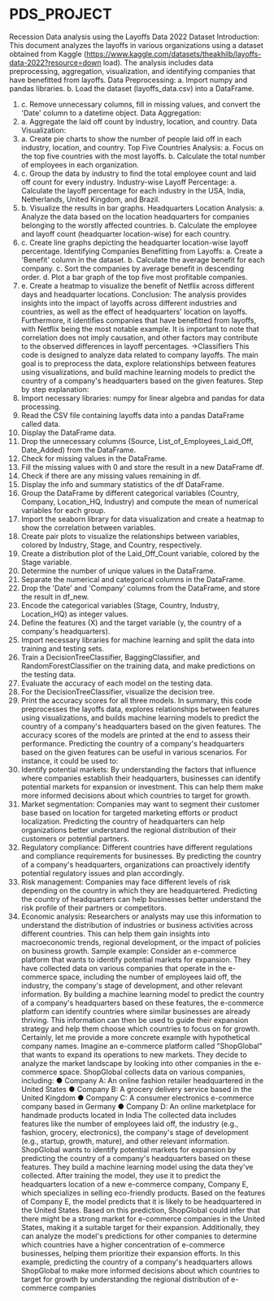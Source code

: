 # PDS_PROJECT
Recession Data analysis using the Layoffs Data 2022 Dataset
Introduction:
This document analyzes the layoffs in various organizations using a dataset
obtained from Kaggle
(https://www.kaggle.com/datasets/theakhilb/layoffs-data-2022?resource=down
load). The analysis includes data preprocessing, aggregation, visualization,
and identifying companies that have benefitted from layoffs.
Data Preprocessing:
a. Import numpy and pandas libraries.
b. Load the dataset (layoffs_data.csv) into a DataFrame.
1. c. Remove unnecessary columns, fill in missing values, and convert the
'Date' column to a datetime object.
Data Aggregation:
2. a. Aggregate the laid off count by industry, location, and country.
Data Visualization:
3. a. Create pie charts to show the number of people laid off in each
industry, location, and country.
Top Five Countries Analysis:
a. Focus on the top five countries with the most layoffs.
b. Calculate the total number of employees in each organization.
4. c. Group the data by industry to find the total employee count and laid
off count for every industry.
Industry-wise Layoff Percentage:
a. Calculate the layoff percentage for each industry in the USA, India,
Netherlands, United Kingdom, and Brazil.
5. b. Visualize the results in bar graphs.
Headquarters Location Analysis:
a. Analyze the data based on the location headquarters for companies
belonging to the worstly affected countries.
b. Calculate the employee and layoff count (headquarter location-wise) for
each country.
6. c. Create line graphs depicting the headquarter location-wise layoff
percentage.
Identifying Companies Benefitting from Layoffs:
a. Create a 'Benefit' column in the dataset.
b. Calculate the average benefit for each company.
c. Sort the companies by average benefit in descending order.
d. Plot a bar graph of the top five most profitable companies.
7. e. Create a heatmap to visualize the benefit of Netflix across different
days and headquarter locations.
Conclusion:
The analysis provides insights into the impact of layoffs across different
industries and countries, as well as the effect of headquarters' location on
layoffs. Furthermore, it identifies companies that have benefitted from layoffs,
with Netflix being the most notable example. It is important to note that
correlation does not imply causation, and other factors may contribute to the
observed differences in layoff percentages.
->Classifiers
This code is designed to analyze data related to company layoffs. The main goal is to
preprocess the data, explore relationships between features using visualizations, and build
machine learning models to predict the country of a company's headquarters based on the
given features.
Step by step explanation:
1. Import necessary libraries: numpy for linear algebra and pandas for data processing.
2. Read the CSV file containing layoffs data into a pandas DataFrame called data.
3. Display the DataFrame data.
4. Drop the unnecessary columns (Source, List_of_Employees_Laid_Off, Date_Added)
from the DataFrame.
5. Check for missing values in the DataFrame.
6. Fill the missing values with 0 and store the result in a new DataFrame df.
7. Check if there are any missing values remaining in df.
8. Display the info and summary statistics of the df DataFrame.
9. Group the DataFrame by different categorical variables (Country, Company,
Location_HQ, Industry) and compute the mean of numerical variables for each
group.
10. Import the seaborn library for data visualization and create a heatmap to show the
correlation between variables.
11. Create pair plots to visualize the relationships between variables, colored by Industry,
Stage, and Country, respectively.
12. Create a distribution plot of the Laid_Off_Count variable, colored by the Stage
variable.
13. Determine the number of unique values in the DataFrame.
14. Separate the numerical and categorical columns in the DataFrame.
15. Drop the 'Date' and 'Company' columns from the DataFrame, and store the result in
df_new.
16. Encode the categorical variables (Stage, Country, Industry, Location_HQ) as integer
values.
17. Define the features (X) and the target variable (y, the country of a company's
headquarters).
18. Import necessary libraries for machine learning and split the data into training and
testing sets.
19. Train a DecisionTreeClassifier, BaggingClassifier, and RandomForestClassifier on
the training data, and make predictions on the testing data.
20. Evaluate the accuracy of each model on the testing data.
21. For the DecisionTreeClassifier, visualize the decision tree.
22. Print the accuracy scores for all three models.
In summary, this code preprocesses the layoffs data, explores relationships between
features using visualizations, and builds machine learning models to predict the country of a
company's headquarters based on the given features. The accuracy scores of the models
are printed at the end to assess their performance.
Predicting the country of a company's headquarters based on the given features can be
useful in various scenarios. For instance, it could be used to:
1. Identify potential markets: By understanding the factors that influence where
companies establish their headquarters, businesses can identify potential markets for
expansion or investment. This can help them make more informed decisions about
which countries to target for growth.
2. Market segmentation: Companies may want to segment their customer base based
on location for targeted marketing efforts or product localization. Predicting the
country of headquarters can help organizations better understand the regional
distribution of their customers or potential partners.
3. Regulatory compliance: Different countries have different regulations and compliance
requirements for businesses. By predicting the country of a company's headquarters,
organizations can proactively identify potential regulatory issues and plan
accordingly.
4. Risk management: Companies may face different levels of risk depending on the
country in which they are headquartered. Predicting the country of headquarters can
help businesses better understand the risk profile of their partners or competitors.
5. Economic analysis: Researchers or analysts may use this information to understand
the distribution of industries or business activities across different countries. This can
help them gain insights into macroeconomic trends, regional development, or the
impact of policies on business growth.
Sample example:
Consider an e-commerce platform that wants to identify potential markets for expansion.
They have collected data on various companies that operate in the e-commerce space,
including the number of employees laid off, the industry, the company's stage of
development, and other relevant information. By building a machine learning model to
predict the country of a company's headquarters based on these features, the e-commerce
platform can identify countries where similar businesses are already thriving. This
information can then be used to guide their expansion strategy and help them choose which
countries to focus on for growth.
Certainly, let me provide a more concrete example with hypothetical company names.
Imagine an e-commerce platform called "ShopGlobal" that wants to expand its operations to
new markets. They decide to analyze the market landscape by looking into other companies
in the e-commerce space.
ShopGlobal collects data on various companies, including:
● Company A: An online fashion retailer headquartered in the United States
● Company B: A grocery delivery service based in the United Kingdom
● Company C: A consumer electronics e-commerce company based in Germany
● Company D: An online marketplace for handmade products located in India
The collected data includes features like the number of employees laid off, the industry (e.g.,
fashion, grocery, electronics), the company's stage of development (e.g., startup, growth,
mature), and other relevant information.
ShopGlobal wants to identify potential markets for expansion by predicting the country of a
company's headquarters based on these features. They build a machine learning model
using the data they've collected.
After training the model, they use it to predict the headquarters location of a new
e-commerce company, Company E, which specializes in selling eco-friendly products. Based
on the features of Company E, the model predicts that it is likely to be headquartered in the
United States.
Based on this prediction, ShopGlobal could infer that there might be a strong market for
e-commerce companies in the United States, making it a suitable target for their expansion.
Additionally, they can analyze the model's predictions for other companies to determine
which countries have a higher concentration of e-commerce businesses, helping them
prioritize their expansion efforts.
In this example, predicting the country of a company's headquarters allows ShopGlobal to
make more informed decisions about which countries to target for growth by understanding
the regional distribution of e-commerce companies
